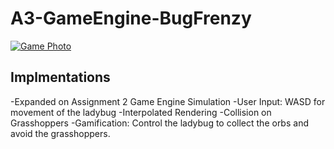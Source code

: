 # A3-GameEngine-BugFrenzy

[![Game Photo](https://github.com/user-attachments/assets/953a52a6-fc4a-42cf-9398-a68fde1f22c2)](https://cadenalford.github.io/A3-GameEngine-BugFrenzy/)

## Implmentations 
-Expanded on Assignment 2 Game Engine Simulation
-User Input: WASD for movement of the ladybug
-Interpolated Rendering
-Collision on Grasshoppers
-Gamification: Control the ladybug to collect the orbs and avoid the grasshoppers. 
